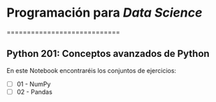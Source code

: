# Programación para *Data Science*
============================

Python 201: Conceptos avanzados de Python
--------------------------------------

En este Notebook encontraréis los conjuntos de ejercicios:
- [ ] 01 - NumPy
- [ ] 02 - Pandas
